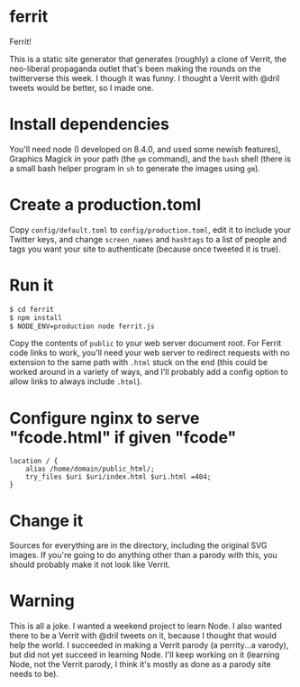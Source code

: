 # ferrit
Ferrit!

This is a static site generator that generates (roughly) a clone of Verrit, the neo-liberal propaganda outlet that's been making the rounds on the twitterverse this week. I though it was funny. I thought a Verrit with @dril tweets would be better, so I made one.

# Install dependencies

You'll need node (I developed on 8.4.0, and used some newish features), Graphics Magick in your path (the `gm` command), and the `bash` shell (there is a small bash helper program in `sh` to generate the images using `gm`).

# Create a production.toml

Copy `config/default.toml` to `config/production.toml`, edit it to include your Twitter keys, and change `screen_names` and `hashtags` to a list of people and tags you want your site to authenticate (because once tweeted it is true).

# Run it

```bash
$ cd ferrit
$ npm install
$ NODE_ENV=production node ferrit.js
```

Copy the contents of `public` to your web server document root. For Ferrit code links to work, you'll need your web server to redirect requests with no extension to the same path with `.html` stuck on the end (this could be worked around in a variety of ways, and I'll probably add a config option to allow links to always include `.html`).

# Configure nginx to serve "fcode.html" if given "fcode"

```
location / {
    alias /home/domain/public_html/;
    try_files $uri $uri/index.html $uri.html =404;
}
```

# Change it

Sources for everything are in the directory, including the original SVG images. If you're going to do anything other than a parody with this, you should probably make it not look like Verrit.

# Warning

This is all a joke. I wanted a weekend project to learn Node. I also wanted there to be a Verrit with @dril tweets on it, because I thought that would help the world. I succeeded in making a Verrit parody (a perrity...a varody), but did not yet succeed in learning Node. I'll keep working on it (learning Node, not the Verrit parody, I think it's mostly as done as a parody site needs to be).
